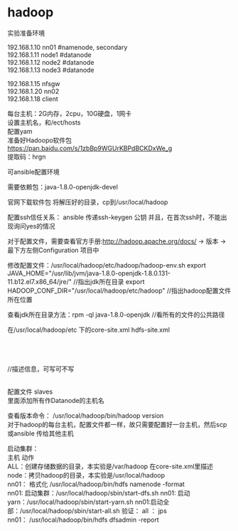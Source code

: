 # hadoop

实验准备环境

192.168.1.10    nn01      #namenode, secondary                 
192.168.1.11    node1     #datanode                 
192.168.1.12    node2     #datanode                     
192.168.1.13    node3     #datanode                                

192.168.1.15    nfsgw                            
192.168.1.20    nn02                                    
192.168.1.18    client                                             


每台主机：2G内存，2cpu，10G硬盘，1网卡                                   
设置主机名，和/ect/hosts                                         
配置yam                                     
准备好Hadoopo软件包              
https://pan.baidu.com/s/1zbBp9WGUrKBPdBCKDxWe_g                            
提取码：hrgn                                                                      

可ansible配置环境                                   

需要依赖包：java-1.8.0-openjdk-devel                               

官网下载软件包
将解压好的目录，cp到/usr/local/hadoop
                                                                                                            
配置ssh信任关系：
ansible  传递ssh-keygen   公钥
并且，在首次ssh时，不能出现询问yes的情况

对于配置文件，需要查看官方手册:http://hadoop.apache.org/docs/    ->  版本    -> 最下方左侧Configuration 项目中

修改配置文件：/usr/local/hadoop/etc/hadoop/hadoop-env.sh
export JAVA_HOME="/usr/lib/jvm/java-1.8.0-openjdk-1.8.0.131-11.b12.el7.x86_64/jre/"                   //指出jdk所在目录
export HADOOP_CONF_DIR="/usr/local/hadoop/etc/hadoop"             //指出hadoop配置文件所在位置

查看jdk所在目录方法：rpm -ql java-1.8.0-openjdk               //看所有的文件的公共路径

在/usr/local/hadoop/etc    下的core-site.xml   hdfs-site.xml                                
<configuration>                            
   <property>                                      
      <name></name>                                   
      <value></value>                              
      <description></description>             //描述信息，可写可不写                                 
   </property>                                   
</configuration>                         
   
配置文件 slaves                            
里面添加所有作Datanode的主机名                           
   
      
查看版本命令： /usr/local/hadoop/bin/hadoop    version                     
对于hadoop的每台主机，配置文件都一样，故只需要配置好一台主机，然后scp 或ansible 传给其他主机                         





启动集群：                             
主机     动作                             
ALL：创建存储数据的目录，本实验是/var/hadoop     在core-site.xml里描述                              
node：拷贝hadoop的目录，本实验是/usr/local/hadoop                              
nn01： 格式化   /usr/local/hadoop/bin/hdfs   namenode   -format                                     
nn01: 启动集群：/usr/local/hadoop/sbin/start-dfs.sh
nn01: 启动yarn：/usr/local/hadoop/sbin/start-yarn.sh
nn01:启动全部：/usr/local/hadoop/sbin/start-all.sh
验证： all ： jps                                        
      nn01：  /usr/local/hadoop/bin/hdfs   dfsadmin  -report                              


